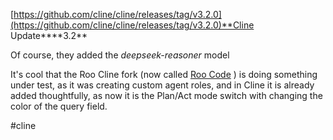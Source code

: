 <!--
date: 2025-01-22T12:04:09
-->

[https://github.com/cline/cline/releases/tag/v3.2.0](https://github.com/cline/cline/releases/tag/v3.2.0)**Cline Update****3.2** 

Of course, they added the _deepseek-reasoner_  model

It's cool that the Roo Cline fork (now called [Roo Code](https://github.com/RooVetGit/Roo-Code) ) is doing something under test, as it was creating custom agent roles, and in Cline it is already added thoughtfully, as now it is the Plan/Act mode switch with changing the color of the query field.


 #cline